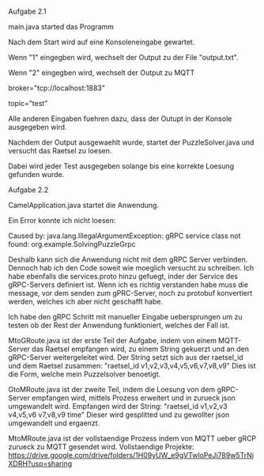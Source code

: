 Aufgabe 2.1

main.java started das Programm 

Nach dem Start wird auf eine Konsoleneingabe gewartet.

Wenn "1" eingegben wird, wechselt der Output zu der File "output.txt".

Wenn "2" eingegben wird, wechselt der Output zu MQTT

  broker="tcp://localhost:1883"
  
  topic="test"
  
Alle anderen Eingaben fuehren dazu, dass der Outupt in der Konsole ausgegeben wird.


Nachdem der Output ausgewaehlt wurde, startet der PuzzleSolver.java und versucht das Raetsel zu loesen.

Dabei wird jeder Test ausgegeben solange bis eine korrekte Loesung gefunden wurde.



Aufgabe 2.2

CamelApplication.java startet die Anwendung.

Ein Error konnte ich nicht loesen:

Caused by: java.lang.IllegalArgumentException: gRPC service class not found: org.example.SolvingPuzzleGrpc

Deshalb kann sich die Anwendung nicht mit dem gRPC Server verbinden. Dennoch hab ich den Code soweit wie moeglich versucht zu schreiben. Ich habe ebenfalls die services.proto hinzu gefuegt, inder der Service des gRPC-Servers definiert ist. Wenn ich es richtig verstanden habe muss die message, vor dem senden zum gPRC-Server, noch zu protobuf konvertiert werden, welches ich aber nicht geschafft habe.

Ich habe den gRPC Schritt mit manueller Eingabe uebersprungen um zu testen ob der Rest der Anwendung funktioniert, welches der Fall ist.

MtoGRoute.java ist der erste Teil der Aufgabe, indem von einem MQTT-Server das Raetsel empfangen wird, zu einem String gekuerzt und an den gRPC-Server weitergeleitet wird. Der String setzt sich aus der raetsel_id und dem Raetsel zusammen: "raetsel_id v1,v2,v3,v4,v5,v6,v7,v8,v9"
Dies ist die Form, welche mein Puzzelsolver benoetigt.

GtoMRoute.java ist der zweite Teil, indem die Loesung von dem gRPC-Server empfangen wird, mittels Prozess erweitert und in zurueck json umgewandelt wird.
Empfangen wird der String: "raetsel_id v1,v2,v3 v4,v5,v6 v7,v8,v9 time"
Dieser wird gesplitted und zu gewollter json umgewandelt und ergaenzt.

MtoMRoute.java ist der vollstaendige Prozess indem von MQTT ueber gRCP zurueck zu MQTT gesendet wird.
Vollstaendige Projekte:
https://drive.google.com/drive/folders/1H09yUW_e9gVTwloPeJi789w5TrNjXDRH?usp=sharing
